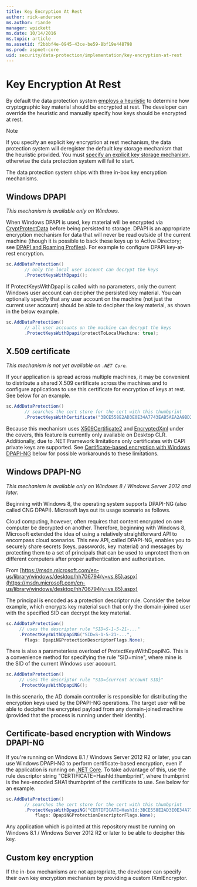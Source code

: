 ```yaml
---
title: Key Encryption At Rest
author: rick-anderson
ms.author: riande
manager: wpickett
ms.date: 10/14/2016
ms.topic: article
ms.assetid: f2bbbf4e-0945-43ce-be59-8bf19e448798
ms.prod: aspnet-core
uid: security/data-protection/implementation/key-encryption-at-rest
---
```

# Key Encryption At Rest

<a name=data-protection-implementation-key-encryption-at-rest></a>

By default the data protection system [employs a heuristic](../configuration/default-settings.md#data-protection-default-settings) to determine how cryptographic key material should be encrypted at rest. The developer can override the heuristic and manually specify how keys should be encrypted at rest.

> [!NOTE]
> If you specify an explicit key encryption at rest mechanism, the data protection system will deregister the default key storage mechanism that the heuristic provided. You must [specify an explicit key storage mechanism](key-storage-providers.md#data-protection-implementation-key-storage-providers), otherwise the data protection system will fail to start.

<a name=data-protection-implementation-key-encryption-at-rest-providers></a>

The data protection system ships with three in-box key encryption mechanisms.

## Windows DPAPI

*This mechanism is available only on Windows.*

When Windows DPAPI is used, key material will be encrypted via [CryptProtectData](https://msdn.microsoft.com/en-us/library/windows/desktop/aa380261(v=vs.85).aspx) before being persisted to storage. DPAPI is an appropriate encryption mechanism for data that will never be read outside of the current machine (though it is possible to back these keys up to Active Directory; see [DPAPI and Roaming Profiles](https://support.microsoft.com/en-us/kb/309408/#6)). For example to configure DPAPI key-at-rest encryption.

````csharp
sc.AddDataProtection()
       // only the local user account can decrypt the keys
       .ProtectKeysWithDpapi();
   ````

If ProtectKeysWithDpapi is called with no parameters, only the current Windows user account can decipher the persisted key material. You can optionally specify that any user account on the machine (not just the current user account) should be able to decipher the key material, as shown in the below example.

````csharp
sc.AddDataProtection()
       // all user accounts on the machine can decrypt the keys
       .ProtectKeysWithDpapi(protectToLocalMachine: true);
   ````

## X.509 certificate

*This mechanism is not yet available on `.NET Core`.*

If your application is spread across multiple machines, it may be convenient to distribute a shared X.509 certificate across the machines and to configure applications to use this certificate for encryption of keys at rest. See below for an example.

````csharp
sc.AddDataProtection()
       // searches the cert store for the cert with this thumbprint
       .ProtectKeysWithCertificate("3BCE558E2AD3E0E34A7743EAB5AEA2A9BD2575A0");
   ````

Because this mechanism uses [X509Certificate2](https://msdn.microsoft.com/en-us/library/system.security.cryptography.x509certificates.x509certificate2(v=vs.110).aspx) and [EncryptedXml](https://msdn.microsoft.com/en-us/library/system.security.cryptography.xml.encryptedxml(v=vs.110).aspx) under the covers, this feature is currently only available on Desktop CLR. Additionally, due to .NET Framework limitations only certificates with CAPI private keys are supported. See [Certificate-based encryption with Windows DPAPI-NG](#data-protection-implementation-key-encryption-at-rest-dpapi-ng) below for possible workarounds to these limitations.

<a name=data-protection-implementation-key-encryption-at-rest-dpapi-ng></a>

## Windows DPAPI-NG

*This mechanism is available only on Windows 8 / Windows Server 2012 and later.*

Beginning with Windows 8, the operating system supports DPAPI-NG (also called CNG DPAPI). Microsoft lays out its usage scenario as follows.

   Cloud computing, however, often requires that content encrypted on one computer be decrypted on another. Therefore, beginning with Windows 8, Microsoft extended the idea of using a relatively straightforward API to encompass cloud scenarios. This new API, called DPAPI-NG, enables you to securely share secrets (keys, passwords, key material) and messages by protecting them to a set of principals that can be used to unprotect them on different computers after proper authentication and authorization.

   From [https://msdn.microsoft.com/en-us/library/windows/desktop/hh706794(v=vs.85).aspx](https://msdn.microsoft.com/en-us/library/windows/desktop/hh706794(v=vs.85).aspx)

The principal is encoded as a protection descriptor rule. Consider the below example, which encrypts key material such that only the domain-joined user with the specified SID can decrypt the key material.

````csharp
sc.AddDataProtection()
     // uses the descriptor rule "SID=S-1-5-21-..."
     .ProtectKeysWithDpapiNG("SID=S-1-5-21-...",
       flags: DpapiNGProtectionDescriptorFlags.None);
   ````

There is also a parameterless overload of ProtectKeysWithDpapiNG. This is a convenience method for specifying the rule "SID=mine", where mine is the SID of the current Windows user account.

````csharp
sc.AddDataProtection()
     // uses the descriptor rule "SID={current account SID}"
     .ProtectKeysWithDpapiNG();
   ````

In this scenario, the AD domain controller is responsible for distributing the encryption keys used by the DPAPI-NG operations. The target user will be able to decipher the encrypted payload from any domain-joined machine (provided that the process is running under their identity).

## Certificate-based encryption with Windows DPAPI-NG

If you're running on Windows 8.1 / Windows Server 2012 R2 or later, you can use Windows DPAPI-NG to perform certificate-based encryption, even if the application is running on [.NET Core](https://microsoft.com/net/core). To take advantage of this, use the rule descriptor string "CERTIFICATE=HashId:thumbprint", where thumbprint is the hex-encoded SHA1 thumbprint of the certificate to use. See below for an example.

````csharp
sc.AddDataProtection()
       // searches the cert store for the cert with this thumbprint
       .ProtectKeysWithDpapiNG("CERTIFICATE=HashId:3BCE558E2AD3E0E34A7743EAB5AEA2A9BD2575A0",
           flags: DpapiNGProtectionDescriptorFlags.None);
   ````

Any application which is pointed at this repository must be running on Windows 8.1 / Windows Server 2012 R2 or later to be able to decipher this key.

## Custom key encryption

If the in-box mechanisms are not appropriate, the developer can specify their own key encryption mechanism by providing a custom IXmlEncryptor.
